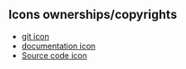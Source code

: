 ## Icons ownerships/copyrights
 * [git icon](https://commons.wikimedia.org/wiki/File:Git_icon.svg) 
 * [documentation icon](https://www.flaticon.com/free-icon/documents-symbol_35920)
 * [Source code icon](https://thenounproject.com/term/source-code/968523/)
